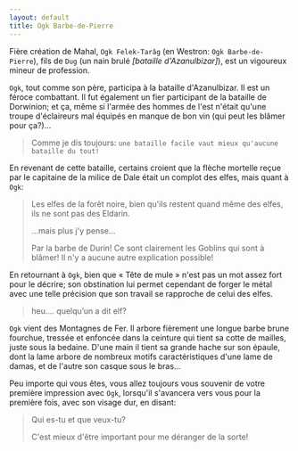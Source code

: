 ```yaml
---
layout: default
title: Ogk Barbe-de-Pierre
---
```

Fière création de Mahal, `Ogk Felek-Tarâg` (en Westron: `Ogk Barbe-de-Pierre`), fils de `Dug` (un nain brulé *[bataille d'Azanulbizar]*), est un vigoureux mineur de profession.

`Ogk`, tout comme son père, participa à la bataille d'Azanulbizar. Il est un féroce combattant. Il fut également un fier participant de la bataille de Dorwinion; et ça, même si l'armée des hommes de l'est n'était qu'une troupe d'éclaireurs mal équipés en manque de bon vin (qui peut les blâmer pour ça?)... 

> Comme je dis toujours: `une bataille facile vaut mieux qu'aucune bataille du tout!`

En revenant de cette bataille, certains croient que la flèche mortelle reçue par le capitaine de la milice de Dale était un complot des elfes, mais quant à `Ogk`:

> Les elfes de la forêt noire, bien qu'ils restent quand même des elfes, ils ne sont pas des Eldarin.
>
> ...mais plus j'y pense...
>
> Par la barbe de Durin! Ce sont clairement les Goblins qui sont à blâmer! Il n'y a aucune autre explication possible!

En retournant à `Ogk`, bien que « Tête de mule » n'est pas un mot assez fort pour le décrire; son obstination lui permet cependant de forger le métal avec une telle précision que son travail se rapproche de celui des elfes.

> heu.... quelqu’un a dit elf?

`Ogk` vient des Montagnes de Fer. Il arbore fièrement une longue barbe brune fourchue, tressée et enfoncée dans la ceinture qui tient sa cotte de mailles, juste sous la bedaine. D'une main il tient sa grande hache sur son épaule, dont la lame arbore de nombreux motifs caractéristiques d'une lame de damas, et de l'autre son casque sous le bras...

Peu importe qui vous êtes, vous allez toujours vous souvenir de votre première impression avec `Ogk`, lorsqu'il s'avancera vers vous pour la première fois, avec son visage dur, en disant: 

> Qui es-tu et que veux-tu? 
>
> C'est mieux d'être important pour me déranger de la sorte!
